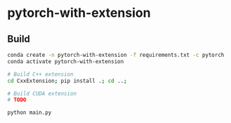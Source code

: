 # pytorch-with-extension

## Build
```bash
conda create -n pytorch-with-extension -f requirements.txt -c pytorch
conda activate pytorch-with-extension

# Build C++ extension
cd CxxExtension; pip install .; cd ..;

# Build CUDA extension
# TODO

python main.py
```
